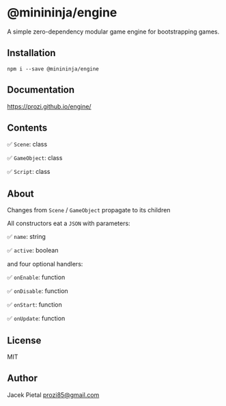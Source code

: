 # @minininja/engine

A simple zero-dependency modular game engine for bootstrapping games.

## Installation

`npm i --save @minininja/engine`


## Documentation

https://prozi.github.io/engine/


## Contents

✅ `Scene`: class

✅ `GameObject`: class

✅ `Script`: class


## About

Changes from `Scene` / `GameObject` propagate to its children

All constructors eat a `JSON` with parameters:

✅ `name`: string

✅ `active`: boolean

and four optional handlers:

✅ `onEnable`: function

✅ `onDisable`: function

✅ `onStart`: function

✅ `onUpdate`: function


## License

MIT


## Author

Jacek Pietal <prozi85@gmail.com>
